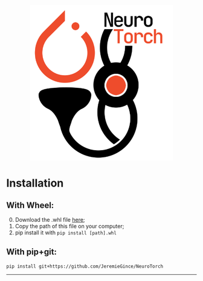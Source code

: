 <p align="center" width="100%">
    <img width="75%" src="images/neurotorch_logo.png">
</p>




# Installation

## With Wheel:
0. Download the .whl file [here](https://github.com/JeremieGince/NeuroTorch/tree/main/dist/NeuroTorch-0.0.0.1-py3-none-any.whl);
1. Copy the path of this file on your computer;
2. pip install it with ``` pip install [path].whl ```

## With pip+git:
```
pip install git+https://github.com/JeremieGince/NeuroTorch
```

 ---------------------------------------------------------------------------
